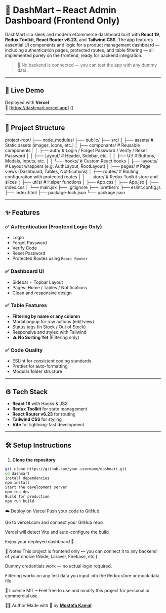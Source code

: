 # 🛒 DashMart – React Admin Dashboard (Frontend Only)

DashMart is a sleek and modern eCommerce dashboard built with **React 19**, **Redux Toolkit**, **React Router v6.23**, and **Tailwind CSS**. The app features essential UI components and logic for a product management dashboard — including authentication pages, protected routes, and table filtering — all implemented purely on the frontend, ready for backend integration.

> 🔐 No backend is connected — you can test the app with any dummy data.

---

## 🚀 Live Demo

Deployed with **Vercel**  
🔗 [https://dashmart.vercel.app]  ()

---

## 📁 Project Structure

project-root/
├── node_modules/
├── public/
├── src/
│ ├── assets/ # Static assets (images, icons, etc.)
│ ├── componants/ # Reusable components
│ │ ├── auth/ # Login / Forget Password / Verify / Reset Password
│ │ ├── Layout/ # Header, Sidebar, etc.
│ │ ├── UI/ # Buttons, Modals, Inputs, etc.
│ │ └── hooks/ # Custom React hooks
│ ├── layouts/ # Layout wrappers (e.g. AuthLayout, RootLayout)
│ ├── pages/ # Page views (Dashboard, Tables, Notifications)
│ ├── routes/ # Routing configuration with protected routes
│ ├── store/ # Redux Toolkit store and slices
│ ├── utils/ # Helper functions
│ ├── App.css
│ ├── App.jsx
│ ├── index.css
│ └── main.jsx
├── .gitignore
├── .prettierrc
├── eslint.config.js
├── index.html
├── package-lock.json
└── package.json

---

## ✨ Features

### ✅ Authentication (Frontend Logic Only)
- Login
- Forget Password
- Verify Code
- Reset Password
- Protected Routes using `React Router`

### ✅ Dashboard UI
- Sidebar + Topbar Layout
- Pages: Home / Tables / Notifications
- Clean and responsive design

### ✅ Table Features
- **Filtering by name or any column**
- Modal popup for row actions (edit/view)
- Status tags (In Stock / Out of Stock)
- Responsive and styled with Tailwind
- **⚠️ No Sorting Yet** (Filtering only)

### ✅ Code Quality
- ESLint for consistent coding standards
- Prettier for auto-formatting
- Modular folder structure

---

## ⚙️ Tech Stack

- **React 19** with Hooks & JSX
- **Redux Toolkit** for state management
- **React Router v6.23** for routing
- **Tailwind CSS** for styling
- **Vite** for lightning-fast development

---

## 🛠️ Setup Instructions

1. **Clone the repository**

```bash
git clone https://github.com/your-username/dashmart.git
cd dashmart
Install dependencies
npm install
Start the development server
npm run dev
Build for production
npm run build
```

☁️ Deploy on Vercel
Push your code to GitHub

Go to vercel.com and connect your GitHub repo

Vercel will detect Vite and auto-configure the build

Enjoy your deployed dashboard 🎉

📌 Notes
This project is frontend only — you can connect it to any backend of your choice (Node, Laravel, Firebase, etc.)

Dummy credentials work — no actual login required.

Filtering works on any test data you input into the Redux store or mock data file.

📄 License
MIT – Feel free to use and modify this project for personal or commercial use.

🙋‍♂️ Author
Made with 💙 by [**Mostafa Kamal**](https://mo-kamal-portfolio.netlify.app)